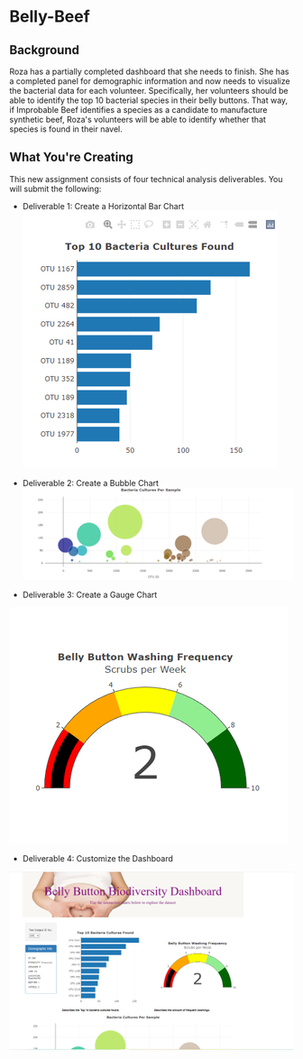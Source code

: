 # Belly-Beef

## Background
Roza has a partially completed dashboard that she needs to finish. She has a completed panel for demographic information and now needs to visualize the bacterial data for each volunteer. Specifically, her volunteers should be able to identify the top 10 bacterial species in their belly buttons. That way, if Improbable Beef identifies a species as a candidate to manufacture synthetic beef, Roza's volunteers will be able to identify whether that species is found in their navel.

## What You're Creating
  This new assignment consists of four technical analysis deliverables. You will submit the following:

  - Deliverable 1: Create a Horizontal Bar Chart
![Screenshot](bar_chart.PNG)


  - Deliverable 2: Create a Bubble Chart
![Screenshot](bubble.PNG)

  - Deliverable 3: Create a Gauge Chart

![Screenshot](gauge.PNG)
  - Deliverable 4: Customize the Dashboard

![Screenshot](custom.PNG)
